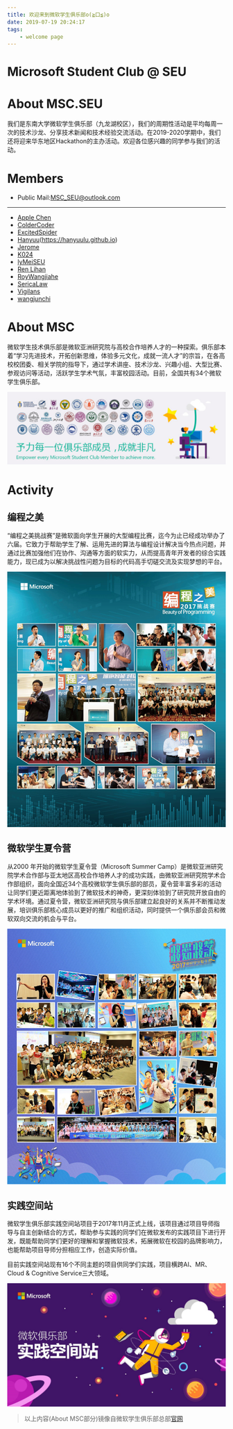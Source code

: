 ```yaml
---
title: 欢迎来到微软学生俱乐部o(≧口≦)o
date: 2019-07-19 20:24:17
tags:
    - welcome page
---
```

# Microsoft Student Club @ SEU
# About MSC.SEU

我们是东南大学微软学生俱乐部（九龙湖校区），我们的周期性活动是平均每周一次的技术沙龙、分享技术新闻和技术经验交流活动。在2019-2020学期中，我们还将迎来华东地区Hackathon的主办活动。欢迎各位感兴趣的同学参与我们的活动。

# Members

- Public Mail:[MSC_SEU@outlook.com](MSC_SEU@outlook.com)

---

- [Apple Chen](https://github.com/encofcomic)
- [ColderCoder](https://github.com/ColderCoder)
- [ExcitedSpider](https://github.com/ExcitedSpider)
- [Hanyuu](https://github.com/HanyuuFurude)(https://hanyuulu.github.io)
- [Jerome](https://github.com/zjdx1998)
- [K024](https://github.com/K024)
- [lyMeiSEU](https://github.com/lyMeiSEU)
- [Ren Lihan](https://github.com/R-shrug)
- [RoyWangjiahe](https://github.com/Roywangjiahe)
- [SericaLaw](https://github.com/SericaLaw)
- [Vigilans](https://github.com/Vigilans)
- [wangjunchi](https://github.com/wangjunchi)

# About MSC

微软学生技术俱乐部是微软亚洲研究院与高校合作培养人才的一种探索。俱乐部本着“学习先进技术，开拓创新思维，体验多元文化，成就一流人才”的宗旨，在各高校校团委、相关学院的指导下，通过学术讲座、技术沙龙、兴趣小组、大型比赛、参观访问等活动，活跃学生学术气氛，丰富校园活动。目前，全国共有34个微软学生俱乐部。

![img](/pages/student-club.png)

# Activity

## 编程之美

“编程之美挑战赛”是微软面向学生开展的大型编程比赛，迄今为止已经成功举办了六届。它致力于帮助学生了解、运用先进的算法与编程设计解决当今热点问题，并通过比赛加强他们在协作、沟通等方面的软实力，从而提高青年开发者的综合实践能力，现已成为以解决挑战性问题为目标的代码高手切磋交流及实现梦想的平台。

![img](/pages/student-club-practice-station-bop.jpg)

## 微软学生夏令营

从2000 年开始的微软学生夏令营（Microsoft Summer Camp）是微软亚洲研究院学术合作部与亚太地区高校合作培养人才的成功实践，由微软亚洲研究院学术合作部组织，面向全国近34个高校微软学生俱乐部的部员，夏令营丰富多彩的活动让同学们更近距离地体验到了微软技术的神奇，更深刻体验到了研究院开放自由的学术环境。通过夏令营，微软亚洲研究院与俱乐部建立起良好的关系并不断推动发展，培训俱乐部核心成员以更好的推广和组织活动，同时提供一个俱乐部会员和微软双向交流的机会与平台。

![img](/pages/student-club-practice-station-summer-camp.jpg)

## 实践空间站

微软学生俱乐部实践空间站项目于2017年11月正式上线，该项目通过项目导师指导与自主创新结合的方式，帮助参与实践的同学们在微软发布的实践项目下进行开发，既能帮助同学们更好的理解和掌握微软技术，拓展微软在校园的品牌影响力，也能帮助项目导师分担相应工作，创造实际价值。

目前实践空间站现有16个不同主题的项目供同学们实践，项目横跨AI、MR、Cloud & Cognitive Service三大领域。

![img](/pages/student-club-practice-station.jpg)

> 以上内容(About MSC部分)镜像自微软学生俱乐部总部[官网](https://www.msra.cn/zh-cn/connections/academic-programs/studentclub)


